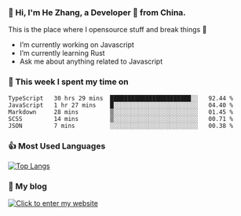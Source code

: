 ### 👋 Hi, I'm He Zhang, a Developer 🚀 from China.

This is the place where I opensource stuff and break things :rofl:

- I’m currently working on Javascript
- I’m currently learning Rust
- Ask me about anything related to Javascript

### 💪 This week I spent my time on 
<!--START_SECTION:waka-->
```text
TypeScript   30 hrs 29 mins  ███████████████████████░░   92.44 % 
JavaScript   1 hr 27 mins    █░░░░░░░░░░░░░░░░░░░░░░░░   04.40 % 
Markdown     28 mins         ▒░░░░░░░░░░░░░░░░░░░░░░░░   01.45 % 
SCSS         14 mins         ▒░░░░░░░░░░░░░░░░░░░░░░░░   00.71 % 
JSON         7 mins          ░░░░░░░░░░░░░░░░░░░░░░░░░   00.38 % 
```
<!--END_SECTION:waka-->

### 👍 Most Used Languages
[![Top Langs](https://github-readme-stats.vercel.app/api/top-langs/?username=zhanghecool&layout=compact)](https://zhanghe.cool)

### 🌈 My blog 
[![Click to enter my website](https://cdn.jsdelivr.net/gh/zhanghecool/assets/images/gif/zhanghecools.gif)](https://zhanghe.cool)
